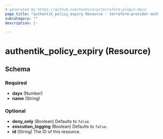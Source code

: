 ```yaml
---
# generated by https://github.com/hashicorp/terraform-plugin-docs
page_title: "authentik_policy_expiry Resource - terraform-provider-authentik"
subcategory: ""
description: |-
  
---
```


# authentik_policy_expiry (Resource)





<!-- schema generated by tfplugindocs -->
## Schema

### Required

- **days** (Number)
- **name** (String)

### Optional

- **deny_only** (Boolean) Defaults to `false`.
- **execution_logging** (Boolean) Defaults to `false`.
- **id** (String) The ID of this resource.


